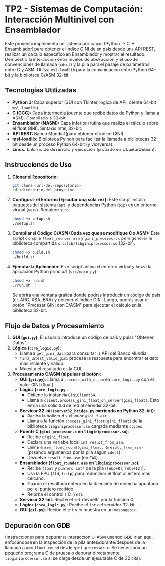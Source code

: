 # TP2 - Sistemas de Computación: Interacción Multinivel con Ensamblador

Este proyecto implementa un sistema por capas (Python -> C -> Ensamblador) para obtener el Índice GINI de un país desde una API REST, realizar un cálculo específico en Ensamblador y mostrar el resultado. Demuestra la interacción entre niveles de abstracción y el uso de convenciones de llamada (`cdecl`) y la pila para el pasaje de parámetros entre C y ASM. Utiliza `msl-loadlib` para la comunicación entre Python 64-bit y la biblioteca C/ASM 32-bit.

## Tecnologías Utilizadas

*   **Python 3:** Capa superior (GUI con Tkinter, lógica de API, cliente 64-bit `msl-loadlib`).
*   **C (GCC):** Capa intermedia (puente que recibe datos de Python y llama a ASM). Compilado a 32-bit.
*   **Ensamblador (NASM):** Capa inferior (rutina que realiza el cálculo sobre el float GINI). Sintaxis Intel, 32-bit.
*   **API REST:** Banco Mundial (para obtener el índice GINI).
*   **msl-loadlib:** Biblioteca Python para facilitar la llamada a bibliotecas 32-bit desde un proceso Python 64-bit (y viceversa).
*   **Linux:** Entorno de desarrollo y ejecución (probado en Ubuntu/Debian).

## Instrucciones de Uso

1.  **Clonar el Repositorio:**
    ```bash
    git clone <url-del-repositorio>
    cd <directorio-del-proyecto>
    ```

2.  **Configurar el Entorno (Ejecutar una sola vez):**
    Este script instala paquetes del sistema (`apt`) y dependencias Python (`pip`) en un entorno virtual (`venv`). Requiere `sudo`.
    ```bash
    chmod +x setup.sh
    ./setup.sh
    ```

3.  **Compilar el Código C/ASM (Cada vez que se modifique C o ASM):**
    Este script compila `float_rounder.asm` y `gini_processor.c` para generar la biblioteca compartida `src/lib/libginiprocessor.so` (32-bit).
    ```bash
    chmod +x build.sh
    ./build.sh
    ```

4.  **Ejecutar la Aplicación:**
    Este script activa el entorno virtual y lanza la aplicación Python principal (`src/main.py`).
    ```bash
    chmod +x run.sh
    ./run.sh
    ```
    Se abrirá una ventana gráfica donde podrás introducir un código de país (ej. ARG, USA, BRA) y obtener el índice GINI. Luego, podrás usar el botón "Procesar GINI con C/ASM" para ejecutar el cálculo en la biblioteca 32-bit.

## Flujo de Datos y Procesamiento

1.  **GUI (`gui.py`)**: El usuario introduce un código de país y pulsa "Obtener Datos".
2.  **Lógica (`core_logic.py`)**:
    *   Llama a `get_gini_data` para consultar la API del Banco Mundial.
    *   `find_latest_valid_gini` procesa la respuesta para encontrar el dato más reciente y válido.
    *   Muestra el resultado en la GUI.
3.  **Procesamiento C/ASM (al pulsar el botón)**:
    *   **GUI (`gui.py`)**: Llama a `process_with_c_asm` en `core_logic.py` con el valor GINI (float).
    *   **Lógica (`core_logic.py`)**:
        *   Obtiene la instancia `GiniClient64`.
        *   Llama a `client.process_gini_float_on_server(gini_float)`. Esto envía una solicitud de red al servidor 32-bit.
    *   **Servidor 32-bit (`server32_bridge.py` corriendo en Python 32-bit)**:
        *   Recibe la solicitud y el valor `gini_float`.
        *   Llama a la función `process_gini_float(gini_float)` de la biblioteca `libginiprocessor.so` cargada mediante `ctypes`.
    *   **Puente C (`gini_processor.c` en `libginiprocessor.so`)**:
        *   Recibe el `gini_float`.
        *   Declara una variable local `int result_from_asm`.
        *   Llama a `asm_float_round(gini_float, &result_from_asm)` (pasando argumentos por la pila según `cdecl`).
        *   Devuelve `result_from_asm` (en `EAX`).
    *   **Ensamblador (`float_rounder.asm` en `libginiprocessor.so`)**:
        *   Recibe `float` y `puntero int*` de la pila (`[ebp+8]`, `[ebp+12]`).
        *   Usa la FPU (`fld`, `fistp`) para redondear el float al entero más cercano.
        *   Guarda el resultado entero en la dirección de memoria apuntada por el puntero recibido.
        *   Retorna el control a C (`ret`).
    *   **Servidor 32-bit**: Recibe el `int` devuelto por la función C.
    *   **Lógica (`core_logic.py`)**: Recibe el `int` del servidor 32-bit.
    *   **GUI (`gui.py`)**: Recibe el `int` y lo muestra en un `messagebox`.

## Depuración con GDB

(Instrucciones para depurar la interacción C-ASM usando GDB irían aquí, enfocándose en la inspección de la pila antes/durante/después de la llamada a `asm_float_round` desde `gini_processor.c`. Se necesitaría un pequeño programa C de prueba o depurar directamente `libginiprocessor.so` si se carga desde un ejecutable C de 32 bits).
